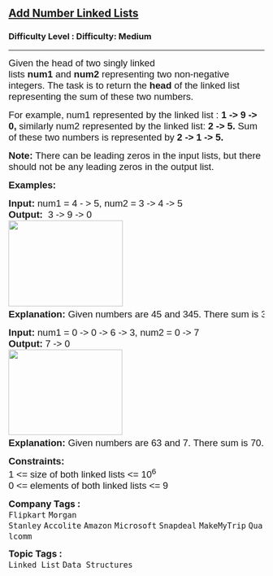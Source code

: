 <h2><a href="https://www.geeksforgeeks.org/problems/add-two-numbers-represented-by-linked-lists/1">Add Number Linked Lists</a></h2><h3>Difficulty Level : Difficulty: Medium</h3><hr><div class="problems_problem_content__Xm_eO" bis_skin_checked="1"><p><span style="font-size: 14pt; font-family: arial, helvetica, sans-serif;">Given the head of two singly linked lists&nbsp;<strong>num1</strong>&nbsp;and&nbsp;<strong>num2&nbsp;</strong>representing two non-negative integers. The task is to return the <strong>head</strong> of the linked list representing the sum of these two numbers.</span></p>
<p><span style="font-size: 14pt; font-family: arial, helvetica, sans-serif;">For example, num1 represented by the linked list :&nbsp;<strong>1 -&gt; 9 -&gt; 0, </strong>similarly num2 represented by the linked list:&nbsp;<strong>2 -&gt; 5. </strong>Sum of these two numbers is represented by<strong> 2 -&gt; 1 -&gt; 5.</strong></span></p>
<p><span style="font-size: 14pt; font-family: arial, helvetica, sans-serif;"><strong>Note:&nbsp;</strong>There can be leading zeros in the input lists, but there should not be any leading zeros in the output list.</span></p>
<p><span style="font-size: 14pt; font-family: arial, helvetica, sans-serif;"><strong>Examples:</strong></span></p>
<pre><span style="font-size: 14pt; font-family: arial, helvetica, sans-serif;"><strong>Input: </strong>num1 = 4 - &gt; 5, num2 = 3 -&gt; 4 -&gt; 5<br><strong>Output:  </strong>3 -&gt; 9 -&gt; 0<strong><br></strong><img src="https://media.geeksforgeeks.org/img-practice/prod/addEditProblem/700043/Web/Other/blobid1_1721847725.png" width="225" height="169"> <strong>
Explanation: </strong>Given numbers are 45 and 345. There sum is 390.<br></span></pre>
<pre><span style="font-size: 14pt; font-family: arial, helvetica, sans-serif;"><strong>Input: </strong>num1 = 0 -&gt; 0 -&gt; 6 -&gt; 3, num2 = 0 -&gt; 7 <br><strong>Output: </strong>7 -&gt; 0 <br><img src="https://media.geeksforgeeks.org/img-practice/prod/addEditProblem/700043/Web/Other/blobid2_1721847773.png" width="224" height="168"> 
<strong>Explanation: </strong>Given numbers are 63 and 7. There sum is 70.</span></pre>
<p><span style="font-size: 14pt; font-family: arial, helvetica, sans-serif;"><strong>Constraints:</strong></span><br><span style="font-size: 14pt; font-family: arial, helvetica, sans-serif;">1 &lt;= size of both linked lists &lt;= 10<sup>6</sup><sup><br></sup>0 &lt;= elements of both linked lists &lt;= 9</span></p></div><p><span style=font-size:18px><strong>Company Tags : </strong><br><code>Flipkart</code>&nbsp;<code>Morgan Stanley</code>&nbsp;<code>Accolite</code>&nbsp;<code>Amazon</code>&nbsp;<code>Microsoft</code>&nbsp;<code>Snapdeal</code>&nbsp;<code>MakeMyTrip</code>&nbsp;<code>Qualcomm</code>&nbsp;<br><p><span style=font-size:18px><strong>Topic Tags : </strong><br><code>Linked List</code>&nbsp;<code>Data Structures</code>&nbsp;